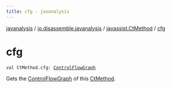 ```yaml
---
title: cfg - javanalysis
---
```


[javanalysis](../../index.html) / [io.disassemble.javanalysis](../index.html) / [javassist.CtMethod](index.html) / [cfg](./cfg.html)

# cfg

`val CtMethod.cfg: `[`ControlFlowGraph`](../../io.disassemble.javanalysis.flow/-control-flow-graph/index.html)

Gets the [ControlFlowGraph](../../io.disassemble.javanalysis.flow/-control-flow-graph/index.html) of this [CtMethod](#).


